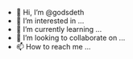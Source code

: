 - 👋 Hi, I’m @godsdeth
- 👀 I’m interested in ...
- 🌱 I’m currently learning ...
- 💞️ I’m looking to collaborate on ...
- 📫 How to reach me ...

<!---
godsdeth/godsdeth is a ✨ special ✨ repository because its `README.md` (this file) appears on your GitHub profile.
You can click the Preview link to take a look at your changes.
--->
